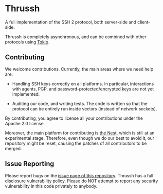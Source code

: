 # Thrussh

A full implementation of the SSH 2 protocol, both server-side and client-side.

Thrussh is completely asynchronous, and can be combined with other protocols using [Tokio](//tokio.rs).

## Contributing

We welcome contributions. Currently, the main areas where we need help are:

- Handling SSH keys correctly on all platforms. In particular, interactions with agents, PGP, and password-protected/encrypted keys are not yet implemented.

- Auditing our code, and writing tests. The code is written so that the protocol can be entirely run inside vectors (instead of network sockets).

By contributing, you agree to license all your contributions under the Apache 2.0 license.

Moreover, the main platform for contributing is [the Nest](//nest.pijul.com/pijul_org/thrussh), which is still at an experimental stage. Therefore, even though we do our best to avoid it, our repository might be reset, causing the patches of all contributors to be merged.


## Issue Reporting

Please report bugs on the [issue page of this repository](//nest.pijul.com/pijul_org/thrussh).
Thrussh has a full disclosure vulnerability policy.
Please do NOT attempt to report any security vulnerability in this code privately to anybody.
